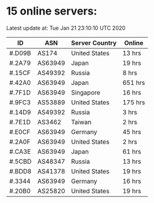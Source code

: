 # 15 online servers:

Latest update at: Tue Jan 21 23:10:10 UTC 2020

| ID | ASN | Server Country | Online |
| -- | --- | -------------- | ------ |
| #.D09B | AS174 | United States | 13 hrs |
| #.2A79 | AS63949 | Japan | 19 hrs |
| #.15CF | AS49392 | Russia | 8 hrs |
| #.42A0 | AS63949 | Japan | 651 hrs |
| #.7F1D | AS63949 | Singapore | 16 hrs |
| #.9FC3 | AS53889 | United States | 175 hrs |
| #.14D9 | AS49392 | Russia | 3 hrs |
| #.7E1D | AS3462 | Taiwan | 2 hrs |
| #.E0CF | AS63949 | Germany | 45 hrs |
| #.2A0F | AS63949 | United States | 2 hrs |
| #.CA3E | AS63949 | Japan | 61 hrs |
| #.5CBD | AS48347 | Russia | 13 hrs |
| #.BDD8 | AS41378 | United States | 19 hrs |
| #.3344 | AS63949 | Germany | 16 hrs |
| #.20B0 | AS25820 | United States | 19 hrs |


